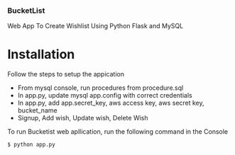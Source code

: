 ### BucketList 

Web App To Create Wishlist Using Python Flask and MySQL 

# Installation

Follow the steps to setup the appication

* From mysql console, run procedures from procedure.sql
* In app.py, update mysql app.config with correct credentials
* In app.py, add app.secret_key, aws access key, aws secret key, bucket_name
* Signup, Add wish, Update wish, Delete Wish


To run Bucketist web apllication, run the following command in the Console

```sh
$ python app.py
```